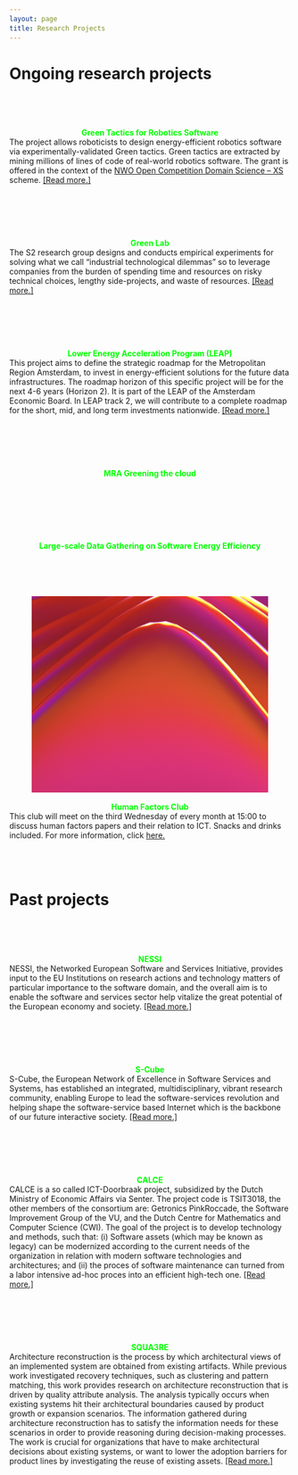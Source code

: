 ```yaml
---
layout: page
title: Research Projects
---
```


<!-- subtitle: X  -->

# Ongoing research projects 
<br>
<div class="row ">

<div class="col-lg-6 col-md-12 col-xs-12 col-sm-12">
<div style="text-align: center;">
<figure>
    <img src="/img/logos/placeholder_img.png"
         alt="">
    <figcaption></figcaption>
</figure>
<div><strong style="color: #00FF00;">Green Tactics for Robotics Software</strong><br>
<div style="text-align:left;">
The project allows roboticists to design energy-efficient robotics software via experimentally-validated Green tactics. Green tactics are extracted by mining millions of lines of code of real-world robotics software. The grant is offered in the context of the <a href="https://www.nwo.nl/en/calls/open-competition-domain-science-xs-pakket-21-1">NWO Open Competition Domain Science – XS</a> scheme. <a href="http://www.ivanomalavolta.com/mining-the-ros-ecosystem-for-energy-efficient-robotics-software/">[Read more.]<br><br><br><br></a> 
</div>
</div></div>
</div>

<div class="col-lg-6 col-md-12 col-xs-12 col-sm-12">
<div style="text-align: center;">
<figure>
    <img src="/img/logos/placeholder_img.png"
         alt="">
    <figcaption></figcaption>
</figure>
<div><strong style="color: #00FF00;">Green Lab</strong><br>
<div style="text-align:left;">
The S2 research group designs and conducts empirical experiments for solving what we call “industrial technological dilemmas” so to leverage companies from the burden of spending time and resources on risky technical choices, lengthy side-projects, and waste of resources.
 <a href="https://s2group.cs.vu.nl/pages/greenlab/">[Read more.]<br><br><br><br></a>
</div>
</div></div>
</div>

<div class="col-lg-6 col-md-12 col-xs-12 col-sm-12">
<div style="text-align: center;">
<figure>
    <img src="/img/logos/placeholder_img.png"
         alt="">
    <figcaption></figcaption>
</figure>
<div><strong style="color: #00FF00;">Lower Energy Acceleration Program (LEAP)</strong><br>
<div style="text-align:left;">
This project aims to define the strategic roadmap for the Metropolitan Region Amsterdam, to invest in energy-efficient solutions for the future data infrastructures. The roadmap horizon of this specific project will be for the next 4-6 years (Horizon 2). It is part of the LEAP of the Amsterdam Economic Board. In LEAP track 2, we will contribute to a complete roadmap for the short, mid, and long term investments nationwide. <a href="https://amsterdameconomicboard.com/en/initiatief/leap-lower-energy-acceleration-program#">[Read more.]<br><br><br><br></a>
</div>
</div></div>
</div>

<div class="col-lg-6 col-md-12 col-xs-12 col-sm-12">
<div style="text-align: center;">
<figure>
    <img src="/img/logos/placeholder_img.png"
         alt="">
    <figcaption></figcaption>
</figure>
<div><strong style="color: #00FF00;">MRA Greening the cloud</strong><br>
<div style="text-align:left;">
<br><br><br><br>
</div>
</div></div>
</div>

<div class="col-lg-6 col-md-12 col-xs-12 col-sm-12">
<div style="text-align: center;">
<figure>
    <img src="/img/logos/placeholder_img.png"
         alt="">
    <figcaption></figcaption>
</figure>
<div><strong style="color: #00FF00;">Large-scale Data Gathering on Software Energy Efficiency</strong><br>
<div style="text-align:left;">
<br><br><br><br>
</div>
</div></div>
</div>
</div>

<div class="col-lg-6 col-md-12 col-xs-12 col-sm-12">
<div style="text-align: center;">
<figure>
    <img src="/img/logos/hfc.png"
         alt="">
    <figcaption></figcaption>
</figure>
<div><strong style="color: #00FF00;">Human Factors Club</strong><br>
<div style="text-align:left;">
    This club will meet on the third Wednesday of every month at 15:00 to discuss human factors papers and their relation to ICT. Snacks and drinks included. For more information, click <a href="../humanfactors.md">here.</a>
<br><br><br><br>
</div>
</div></div>
</div>

# Past projects
<br>

<div class="row ">

<div class="col-lg-6 col-md-12 col-xs-12 col-sm-12">
<div style="text-align: center;">
<figure>
    <img src="/img/logos/placeholder_img.png"
         alt="">
    <figcaption></figcaption>
</figure>
<div><strong style="color: #00FF00;">NESSI</strong><br>
<div style="text-align:left;">
NESSI, the Networked European Software and Services Initiative, provides input to the EU Institutions on research actions and technology matters of particular importance to the software domain, and the overall aim is to enable the software and services sector help vitalize the great potential of the European economy and society. <a href="http://www.nessi-europe.com/">[Read more.]<br><br><br><br></a>
</div>
</div></div>
</div>

<div class="col-lg-6 col-md-12 col-xs-12 col-sm-12">
<div style="text-align: center;">
<figure>
    <img src="/img/logos/placeholder_img.png"
         alt="">
    <figcaption></figcaption>
</figure>
<div><strong style="color: #00FF00;">S-Cube</strong><br>
<div style="text-align:left;">
S-Cube, the European Network of Excellence in Software Services and Systems, has established an integrated, multidisciplinary, vibrant research community, enabling Europe to lead the software-services revolution and helping shape the software-service based Internet which is the backbone of our future interactive society.
 <a href="http://www.s-cube-network.eu/">[Read more.]<br><br><br><br></a>
</div>
</div></div>
</div>

<div class="col-lg-6 col-md-12 col-xs-12 col-sm-12">
<div style="text-align: center;">
<figure>
    <img src="/img/logos/placeholder_img.png"
         alt="">
    <figcaption></figcaption>
</figure>
<div><strong style="color: #00FF00;">CALCE</strong><br>
<div style="text-align:left;">
CALCE is a so called ICT-Doorbraak project, subsidized by the Dutch Ministry of Economic Affairs via Senter. The project code is TSIT3018, the other members of the consortium are: Getronics PinkRoccade, the Software Improvement Group of the VU, and the Dutch Centre for Mathematics and Computer Science (CWI). The goal of the project is to develop technology and methods, such that: (i) Software assets (which may be known as legacy) can be modernized according to the current needs of the organization in relation with modern software technologies and architectures; and (ii) the proces of software maintenance can turned from a labor intensive ad-hoc proces into an efficient high-tech one.
 <a href="http://www.cs.vu.nl/~steven/calce/">[Read more.]<br><br><br><br></a>
</div>
</div></div>
</div>

<div class="col-lg-6 col-md-12 col-xs-12 col-sm-12">
<div style="text-align: center;" > 
<figure>
    <img src="/img/logos/placeholder_img.png"
         alt="">
    <figcaption></figcaption>
</figure>
<div><strong style="color: #00FF00;">SQUA3RE</strong><br>
<div style="text-align:left;">
Architecture reconstruction is the process by which architectural views of an implemented system are obtained from existing artifacts. While previous work investigated recovery techniques, such as clustering and pattern matching, this work provides research on architecture reconstruction that is driven by quality attribute analysis. The analysis typically occurs when existing systems hit their architectural boundaries caused by product growth or expansion scenarios. The information gathered during architecture reconstruction has to satisfy the information needs for these scenarios in order to provide reasoning during decision-making processes. The work is crucial for organizations that have to make architectural decisions about existing systems, or want to lower the adoption barriers for product lines by investigating the reuse of existing assets. 
<a href="http://www.cs.vu.nl/~x/square.html">[Read more.]<br><br><br><br></a>
</div>
</div></div>
</div>
</div>

